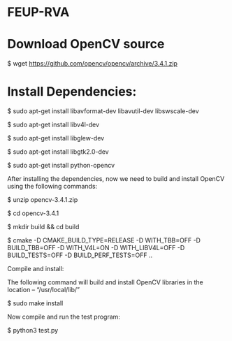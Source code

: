 # FEUP-RVA
# Download OpenCV source

$ wget https://github.com/opencv/opencv/archive/3.4.1.zip

# Install Dependencies:

$ sudo apt-get install libavformat-dev libavutil-dev libswscale-dev

$ sudo apt-get install libv4l-dev

$ sudo apt-get install libglew-dev

$ sudo apt-get install libgtk2.0-dev

$ sudo apt-get install python-opencv

After installing the dependencies, now we need to build and install OpenCV using the following commands:

$ unzip opencv-3.4.1.zip

$ cd opencv-3.4.1

$ mkdir build && cd build

$ cmake -D CMAKE_BUILD_TYPE=RELEASE -D WITH_TBB=OFF -D BUILD_TBB=OFF -D WITH_V4L=ON -D WITH_LIBV4L=OFF -D BUILD_TESTS=OFF -D BUILD_PERF_TESTS=OFF ..

Compile and install:

The following command will build and install OpenCV libraries in the location – “/usr/local/lib/”

$ sudo make install

Now compile and run the test program:

$ python3 test.py

